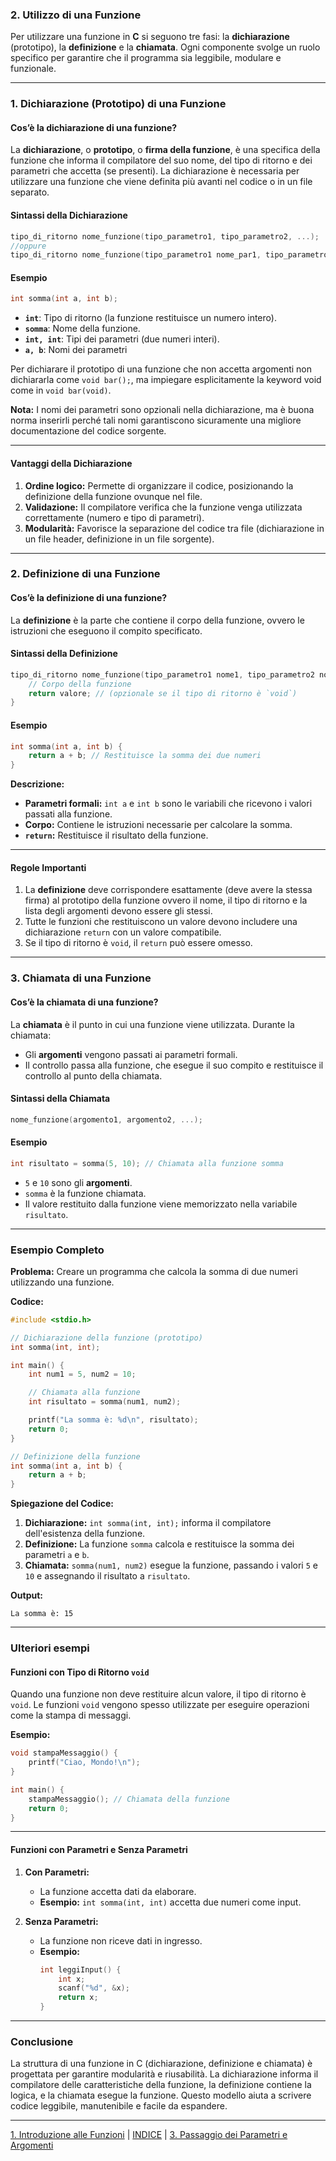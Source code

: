### **2. Utilizzo di una Funzione**

Per utilizzare una funzione in **C** si seguono tre fasi: la **dichiarazione** (prototipo), la **definizione** e la **chiamata**. Ogni componente svolge un ruolo specifico per garantire che il programma sia leggibile, modulare e funzionale.

---

### **1. Dichiarazione (Prototipo) di una Funzione**

#### **Cos’è la dichiarazione di una funzione?**
La **dichiarazione**, o **prototipo**, o **firma della funzione**, è una specifica della funzione che informa il compilatore del suo nome, del tipo di ritorno e dei parametri che accetta (se presenti). La dichiarazione è necessaria per utilizzare una funzione che viene definita più avanti nel codice o in un file separato.

#### **Sintassi della Dichiarazione**
```c
tipo_di_ritorno nome_funzione(tipo_parametro1, tipo_parametro2, ...);
//oppure
tipo_di_ritorno nome_funzione(tipo_parametro1 nome_par1, tipo_parametro2 nome_par2, ...);
```

#### **Esempio**
```c
int somma(int a, int b);
```
- **`int`**: Tipo di ritorno (la funzione restituisce un numero intero).
- **`somma`**: Nome della funzione.
- **`int, int`**: Tipi dei parametri (due numeri interi).
- **`a, b`**: Nomi dei parametri 

Per dichiarare il prototipo di una funzione che non accetta argomenti non dichiararla come ```void bar();```, ma impiegare esplicitamente la keyword void come in ```void bar(void)```.

**Nota:** I nomi dei parametri sono opzionali nella dichiarazione, ma è buona norma inserirli perché tali nomi garantiscono sicuramente una migliore documentazione del codice sorgente.

---

#### **Vantaggi della Dichiarazione**
1. **Ordine logico:** Permette di organizzare il codice, posizionando la definizione della funzione ovunque nel file.
2. **Validazione:** Il compilatore verifica che la funzione venga utilizzata correttamente (numero e tipo di parametri).
3. **Modularità:** Favorisce la separazione del codice tra file (dichiarazione in un file header, definizione in un file sorgente).

---

### **2. Definizione di una Funzione**

#### **Cos’è la definizione di una funzione?**
La **definizione** è la parte che contiene il corpo della funzione, ovvero le istruzioni che eseguono il compito specificato.

#### **Sintassi della Definizione**
```c
tipo_di_ritorno nome_funzione(tipo_parametro1 nome1, tipo_parametro2 nome2, ...) {
    // Corpo della funzione
    return valore; // (opzionale se il tipo di ritorno è `void`)
}
```

#### **Esempio**
```c
int somma(int a, int b) {
    return a + b; // Restituisce la somma dei due numeri
}
```

**Descrizione:**
- **Parametri formali:** `int a` e `int b` sono le variabili che ricevono i valori passati alla funzione.
- **Corpo:** Contiene le istruzioni necessarie per calcolare la somma.
- **`return`:** Restituisce il risultato della funzione.

---

#### **Regole Importanti**
1. La **definizione** deve corrispondere esattamente (deve avere la stessa firma) al prototipo della funzione ovvero il nome, il tipo di ritorno e la lista degli argomenti devono essere gli stessi. 
2. Tutte le funzioni che restituiscono un valore devono includere una dichiarazione `return` con un valore compatibile.
3. Se il tipo di ritorno è `void`, il `return` può essere omesso.

---

### **3. Chiamata di una Funzione**

#### **Cos’è la chiamata di una funzione?**
La **chiamata** è il punto in cui una funzione viene utilizzata. Durante la chiamata:
- Gli **argomenti** vengono passati ai parametri formali.
- Il controllo passa alla funzione, che esegue il suo compito e restituisce il controllo al punto della chiamata.

#### **Sintassi della Chiamata**
```c
nome_funzione(argomento1, argomento2, ...);
```

#### **Esempio**
```c
int risultato = somma(5, 10); // Chiamata alla funzione somma
```
- `5` e `10` sono gli **argomenti**.
- `somma` è la funzione chiamata.
- Il valore restituito dalla funzione viene memorizzato nella variabile `risultato`.

---

### **Esempio Completo**

**Problema:** Creare un programma che calcola la somma di due numeri utilizzando una funzione.

**Codice:**
```c
#include <stdio.h>

// Dichiarazione della funzione (prototipo)
int somma(int, int);

int main() {
    int num1 = 5, num2 = 10;

    // Chiamata alla funzione
    int risultato = somma(num1, num2);

    printf("La somma è: %d\n", risultato);
    return 0;
}

// Definizione della funzione
int somma(int a, int b) {
    return a + b;
}
```

**Spiegazione del Codice:**
1. **Dichiarazione:** `int somma(int, int);` informa il compilatore dell'esistenza della funzione.
2. **Definizione:** La funzione `somma` calcola e restituisce la somma dei parametri `a` e `b`.
3. **Chiamata:** `somma(num1, num2)` esegue la funzione, passando i valori `5` e `10` e assegnando il risultato a `risultato`.

**Output:**
```
La somma è: 15
```

---

### **Ulteriori esempi**

#### **Funzioni con Tipo di Ritorno `void`**
Quando una funzione non deve restituire alcun valore, il tipo di ritorno è `void`. Le funzioni `void` vengono spesso utilizzate per eseguire operazioni come la stampa di messaggi.

**Esempio:**
```c
void stampaMessaggio() {
    printf("Ciao, Mondo!\n");
}

int main() {
    stampaMessaggio(); // Chiamata della funzione
    return 0;
}
```

---

#### **Funzioni con Parametri e Senza Parametri**
1. **Con Parametri:**
   - La funzione accetta dati da elaborare.
   - **Esempio:** `int somma(int, int)` accetta due numeri come input.

2. **Senza Parametri:**
   - La funzione non riceve dati in ingresso.
   - **Esempio:**
     ```c
     int leggiInput() {
         int x;
         scanf("%d", &x);
         return x;
     }
     ```

---

### **Conclusione**

La struttura di una funzione in C (dichiarazione, definizione e chiamata) è progettata per garantire modularità e riusabilità. La dichiarazione informa il compilatore delle caratteristiche della funzione, la definizione contiene la logica, e la chiamata esegue la funzione. Questo modello aiuta a scrivere codice leggibile, manutenibile e facile da espandere.

---
[1. Introduzione alle Funzioni](<01. Introduzione alle Funzioni.md>) | [INDICE](README.md) | [3. Passaggio dei Parametri e Argomenti](<03. Passaggio dei Parametri e Argomenti.md>)